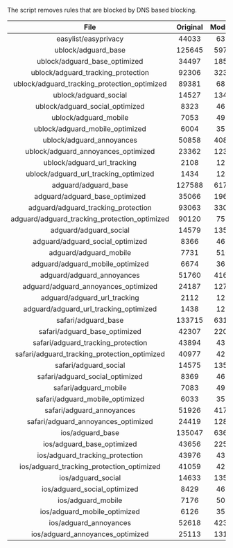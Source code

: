 The script removes rules that are blocked by DNS based blocking.


| File | Original | Modified |
|:----:|:-----:|:-----:|
| easylist/easyprivacy | 44033 | 6337 |
| ublock/adguard_base | 125645 | 59748 |
| ublock/adguard_base_optimized | 34497 | 18588 |
| ublock/adguard_tracking_protection | 92306 | 32332 |
| ublock/adguard_tracking_protection_optimized | 89381 | 6838 |
| ublock/adguard_social | 14527 | 13461 |
| ublock/adguard_social_optimized | 8323 | 4623 |
| ublock/adguard_mobile | 7053 | 4923 |
| ublock/adguard_mobile_optimized | 6004 | 3524 |
| ublock/adguard_annoyances | 50858 | 40853 |
| ublock/adguard_annoyances_optimized | 23362 | 12367 |
| ublock/adguard_url_tracking | 2108 | 1251 |
| ublock/adguard_url_tracking_optimized | 1434 | 1248 |
| adguard/adguard_base | 127588 | 61790 |
| adguard/adguard_base_optimized | 35066 | 19614 |
| adguard/adguard_tracking_protection | 93063 | 33035 |
| adguard/adguard_tracking_protection_optimized | 90120 | 7527 |
| adguard/adguard_social | 14579 | 13520 |
| adguard/adguard_social_optimized | 8366 | 4666 |
| adguard/adguard_mobile | 7731 | 5100 |
| adguard/adguard_mobile_optimized | 6674 | 3694 |
| adguard/adguard_annoyances | 51760 | 41679 |
| adguard/adguard_annoyances_optimized | 24187 | 12766 |
| adguard/adguard_url_tracking | 2112 | 1256 |
| adguard/adguard_url_tracking_optimized | 1438 | 1253 |
| safari/adguard_base | 133715 | 63170 |
| safari/adguard_base_optimized | 42307 | 22042 |
| safari/adguard_tracking_protection | 43894 | 4365 |
| safari/adguard_tracking_protection_optimized | 40977 | 4220 |
| safari/adguard_social | 14575 | 13510 |
| safari/adguard_social_optimized | 8369 | 4656 |
| safari/adguard_mobile | 7083 | 4960 |
| safari/adguard_mobile_optimized | 6033 | 3555 |
| safari/adguard_annoyances | 51926 | 41770 |
| safari/adguard_annoyances_optimized | 24419 | 12836 |
| ios/adguard_base | 135047 | 63689 |
| ios/adguard_base_optimized | 43656 | 22559 |
| ios/adguard_tracking_protection | 43976 | 4372 |
| ios/adguard_tracking_protection_optimized | 41059 | 4227 |
| ios/adguard_social | 14633 | 13541 |
| ios/adguard_social_optimized | 8429 | 4670 |
| ios/adguard_mobile | 7176 | 5001 |
| ios/adguard_mobile_optimized | 6126 | 3593 |
| ios/adguard_annoyances | 52618 | 42354 |
| ios/adguard_annoyances_optimized | 25113 | 13126 |